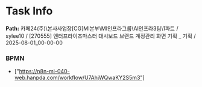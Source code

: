 # Task Info

**Path:** 카페24(주)\본사사업장\[CG]MI본부\MI인프라그룹\AI인프라3팀\1파트 / sylee10 / [270555] 엔터프라이즈마스터 대시보드 브랜드 계정관리 화면 기획 _ 기획 / 2025-08-01_00-00-00

### BPMN
- ["https://n8n-mi-040-web.hanpda.com/workflow/U7AhjWQwaKY2S5m3"]

